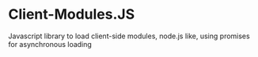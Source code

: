 # Client-Modules.JS

Javascript library to load client-side modules, node.js like, using promises for asynchronous loading
